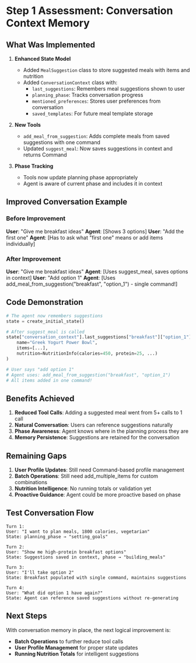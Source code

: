 # Step 1 Assessment: Conversation Context Memory

## What Was Implemented

1. **Enhanced State Model**
   - Added `MealSuggestion` class to store suggested meals with items and nutrition
   - Added `ConversationContext` class with:
     - `last_suggestions`: Remembers meal suggestions shown to user
     - `planning_phase`: Tracks conversation progress
     - `mentioned_preferences`: Stores user preferences from conversation
     - `saved_templates`: For future meal template storage

2. **New Tools**
   - `add_meal_from_suggestion`: Adds complete meals from saved suggestions with one command
   - Updated `suggest_meal`: Now saves suggestions in context and returns Command

3. **Phase Tracking**
   - Tools now update planning phase appropriately
   - Agent is aware of current phase and includes it in context

## Improved Conversation Example

### Before Improvement
**User**: "Give me breakfast ideas"
**Agent**: [Shows 3 options]
**User**: "Add the first one"
**Agent**: [Has to ask what "first one" means or add items individually]

### After Improvement
**User**: "Give me breakfast ideas"
**Agent**: [Uses suggest_meal, saves options in context]
**User**: "Add option 1" 
**Agent**: [Uses add_meal_from_suggestion("breakfast", "option_1") - single command!]

## Code Demonstration

```python
# The agent now remembers suggestions
state = create_initial_state()

# After suggest_meal is called
state["conversation_context"].last_suggestions["breakfast"]["option_1"] = MealSuggestion(
    name="Greek Yogurt Power Bowl",
    items=[...],
    nutrition=NutritionInfo(calories=450, protein=25, ...)
)

# User says "add option 1"
# Agent uses: add_meal_from_suggestion("breakfast", "option_1")
# All items added in one command!
```

## Benefits Achieved

1. **Reduced Tool Calls**: Adding a suggested meal went from 5+ calls to 1 call
2. **Natural Conversation**: Users can reference suggestions naturally
3. **Phase Awareness**: Agent knows where in the planning process they are
4. **Memory Persistence**: Suggestions are retained for the conversation

## Remaining Gaps

1. **User Profile Updates**: Still need Command-based profile management
2. **Batch Operations**: Still need add_multiple_items for custom combinations
3. **Nutrition Intelligence**: No running totals or validation yet
4. **Proactive Guidance**: Agent could be more proactive based on phase

## Test Conversation Flow

```
Turn 1:
User: "I want to plan meals, 1800 calories, vegetarian"
State: planning_phase → "setting_goals"

Turn 2:  
User: "Show me high-protein breakfast options"
State: Suggestions saved in context, phase → "building_meals"

Turn 3:
User: "I'll take option 2"
State: Breakfast populated with single command, maintains suggestions

Turn 4:
User: "What did option 1 have again?"
State: Agent can reference saved suggestions without re-generating
```

## Next Steps

With conversation memory in place, the next logical improvement is:
- **Batch Operations** to further reduce tool calls
- **User Profile Management** for proper state updates
- **Running Nutrition Totals** for intelligent suggestions 
